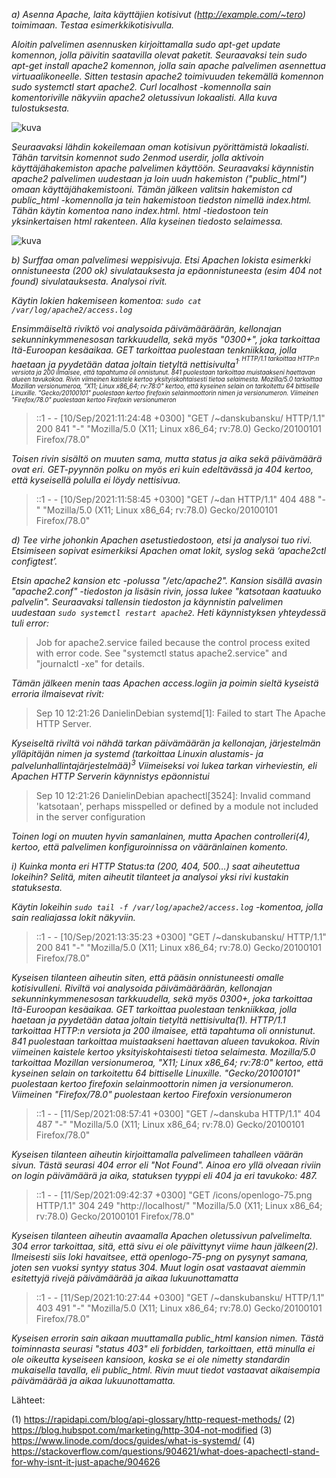 *a) Asenna Apache, laita käyttäjien kotisivut (http://example.com/~tero) toimimaan. Testaa esimerkkikotisivulla.*

*Aloitin palvelimen asennusken kirjoittamalla sudo apt-get update komennon, jolla   päivitin saatavilla olevat paketit. Seuraavaksi tein sudo apt-get install apache2 komennon, jolla sain apache palvelimen asennettua virtuaalikoneelle. Sitten testasin apache2 toimivuuden tekemällä komennon sudo systemctl start apache2. Curl localhost -komennolla sain komentoriville näkyviin apache2 oletussivun lokaalisti. Alla kuva tulostuksesta.*

![kuva](https://user-images.githubusercontent.com/77921212/132941775-c5cb3824-7653-4140-af6e-af5d40370085.png)


*Seuraavaksi lähdin kokeilemaan oman kotisivun pyörittämistä lokaalisti. Tähän tarvitsin komennot sudo 2enmod userdir, jolla aktivoin käyttäjähakemiston apache palvelimen käyttöön. Seuraavaksi käynnistin apache2 palvelimen uudestaan ja loin uudn hakemiston ("public_html") omaan käyttäjähakemistooni. Tämän jälkeen valitsin hakemiston cd public_html -komennolla ja tein hakemistoon tiedston nimellä index.html. Tähän käytin komentoa nano index.html. html -tiedostoon tein yksinkertaisen html rakenteen. Alla kyseinen tiedosto selaimessa.*

![kuva](https://user-images.githubusercontent.com/77921212/132941794-41cccbc4-9258-4d70-a256-49679606aa62.png)



*b) Surffaa oman palvelimesi weppisivuja. Etsi Apachen lokista esimerkki onnistuneesta (200 ok) sivulatauksesta ja epäonnistuneesta (esim 404 not found) sivulatauksesta. Analysoi rivit.*

*Käytin lokien hakemiseen komentoa: `sudo cat /var/log/apache2/access.log`*

*Ensimmäiseltä riviktö voi analysoida päivämääräärän, kellonajan sekunninkymmenesosan tarkkuudella, sekä myös "0300+", joka tarkoittaa Itä-Euroopan kesäaikaa. GET tarkoittaa puolestaan tenkniikkaa, jolla haetaan ja pyydetään dataa joltain tietyltä nettisivulta<sup>1<sup/>. HTTP/1.1 tarkoittaa HTTP:n versiota ja 200 ilmaisee, että tapahtuma oli onnistunut. 841 puolestaan tarkoittaa muistaakseni haettavan alueen tavukokoa. Rivin viimeinen kaistele kertoo yksityiskohtaisesti tietoa selaimesta. Mozilla/5.0 tarkoittaa Mozillan versionumeroa, "X11; Linux x86_64; rv:78:0" kertoo, että kyseinen selain on tarkoitettu 64 bittiselle Linuxille. "Gecko/20100101" puolestaan kertoo firefoxin selainmoottorin nimen ja versionumeron. Viimeinen "Firefox/78.0" puolestaan kertoo Firefoxin versionumeron*
  
> ::1 - - [10/Sep/2021:11:24:48 +0300] "GET /~danskubansku/ HTTP/1.1" 200 841     "-" "Mozilla/5.0 (X11; Linux x86_64; rv:78.0) Gecko/20100101 Firefox/78.0"
  
 
*Toisen rivin sisältö on muuten sama, mutta status ja aika sekä päivämäärä ovat eri. GET-pyynnön polku on myös eri kuin edeltävässä ja 404 kertoo, että kyseisellä polulla ei löydy nettisivua.*
> ::1 - - [10/Sep/2021:11:58:45 +0300] "GET /~dan HTTP/1.1" 404 488 "-"           "Mozilla/5.0 (X11; Linux x86_64; rv:78.0) Gecko/20100101 Firefox/78.0"


*d) Tee virhe johonkin Apachen asetustiedostoon, etsi ja analysoi tuo rivi. Etsimiseen sopivat esimerkiksi Apachen omat lokit, syslog sekä ‘apache2ctl configtest’.*

*Etsin apache2 kansion etc -polussa "/etc/apache2". Kansion sisällä avasin "apache2.conf" -tiedoston ja lisäsin rivin, jossa lukee "katsotaan kaatuuko palvelin". Seuraavaksi tallensin tiedoston ja käynnistin palvelimen uudestaan `sudo systemctl restart apache2`. Heti käynnistyksen yhteydessä tuli error:*

> Job for apache2.service failed because the control process exited with error code.
See "systemctl status apache2.service" and "journalctl -xe" for details.


*Tämän jälkeen menin taas Apachen access.logiin ja poimin sieltä kyseistä erroria ilmaisevat rivit:*

> Sep 10 12:21:26 DanielinDebian systemd[1]: Failed to start The Apache HTTP Server.

*Kyseiseltä riviltä voi nähdä tarkan päivämäärän ja kellonajan, järjestelmän ylläpitäjän nimen ja systemd (tarkoittaa Linuxin alustamis- ja palvelunhallintajärjestelmää)<sup>3</sup> Viimeiseksi voi lukea tarkan virheviestin, eli Apachen HTTP Serverin käynnistys epäonnistui*

> Sep 10 12:21:26 DanielinDebian apachectl[3524]: Invalid command 'katsotaan', perhaps misspelled or defined by a module not included in the server configuration

*Toinen logi on muuten hyvin samanlainen, mutta Apachen controlleri(4), kertoo, että palvelimen konfiguroinnissa on vääränlainen komento.*


*i) Kuinka monta eri HTTP Status:ta (200, 404, 500…) saat aiheutettua lokeihin? Selitä, miten aiheutit tilanteet ja analysoi yksi rivi kustakin statuksesta.*

*Käytin lokeihin `sudo tail -f /var/log/apache2/access.log` -komentoa, jolla sain realiajassa lokit näkyviin.*

> ::1 - - [10/Sep/2021:13:35:23 +0300] "GET /~danskubansku/ HTTP/1.1" 200 841 "-" "Mozilla/5.0 (X11; Linux x86_64; rv:78.0) Gecko/20100101 Firefox/78.0"

*Kyseisen tilanteen aiheutin siten, että pääsin onnistuneesti omalle kotisivulleni. Riviltä voi analysoida päivämääräärän, kellonajan sekunninkymmenesosan tarkkuudella, sekä myös 0300+, joka tarkoittaa Itä-Euroopan kesäaikaa. GET tarkoittaa puolestaan tenkniikkaa, jolla haetaan ja pyydetään dataa joltain tietyltä nettisivulta(1). HTTP/1.1 tarkoittaa HTTP:n versiota ja 200 ilmaisee, että tapahtuma oli onnistunut. 841 puolestaan tarkoittaa muistaakseni haettavan alueen tavukokoa. Rivin viimeinen kaistele kertoo yksityiskohtaisesti tietoa selaimesta. Mozilla/5.0 tarkoittaa Mozillan versionumeroa, "X11; Linux x86_64; rv:78:0" kertoo, että kyseinen selain on tarkoitettu 64 bittiselle Linuxille. "Gecko/20100101" puolestaan kertoo firefoxin selainmoottorin nimen ja versionumeron. Viimeinen "Firefox/78.0" puolestaan kertoo Firefoxin versionumeron*

> ::1 - - [11/Sep/2021:08:57:41 +0300] "GET /~danskuba HTTP/1.1" 404 487 "-" "Mozilla/5.0 (X11; Linux x86_64; rv:78.0) Gecko/20100101 Firefox/78.0"

*Kyseisen tilanteen aiheutin kirjoittamalla palvelimeen tahalleen väärän sivun. Tästä seurasi 404 error eli "Not Found". Ainoa ero yllä olveaan riviin on login päivämäärä ja aika, statuksen tyyppi eli 404 ja eri tavukoko: 487.*

> ::1 - - [11/Sep/2021:09:42:37 +0300] "GET /icons/openlogo-75.png HTTP/1.1" 304 249 "http://localhost/" "Mozilla/5.0 (X11; Linux x86_64; rv:78.0) Gecko/20100101 Firefox/78.0"

*Kyseisen tilanteen aiheutin avaamalla Apachen oletussivun palvelimelta. 304 error tarkoittaa, sitä, että sivu ei ole päivittynyt viime haun jälkeen(2). Ilmeisesti siis loki havaitsee, että openlogo-75-png on pysynyt samana, joten sen vuoksi syntyy status 304. Muut login osat vastaavat aiemmin esitettyjä rivejä päivämäärää ja aikaa lukuunottamatta*

> ::1 - - [11/Sep/2021:10:27:44 +0300] "GET /~danskubansku/ HTTP/1.1" 403 491 "-" "Mozilla/5.0 (X11; Linux x86_64; rv:78.0) Gecko/20100101 Firefox/78.0"

*Kyseisen errorin sain aikaan muuttamalla public_html kansion nimen. Tästä toiminnasta seurasi "status 403" eli forbidden, tarkoittaen, että minulla ei ole oikeutta kyseiseen kansioon, koska se ei ole nimetty standardin mukaisella tavalla, eli public_html. Rivin muut tiedot vastaavat aikaisempia päivämäärää ja aikaa lukuunottamatta.*




Lähteet:

(1) https://rapidapi.com/blog/api-glossary/http-request-methods/ 
(2) https://blog.hubspot.com/marketing/http-304-not-modified
(3) https://www.linode.com/docs/guides/what-is-systemd/
(4) https://stackoverflow.com/questions/904621/what-does-apachectl-stand-for-why-isnt-it-just-apache/904626

